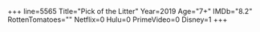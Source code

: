 +++
line=5565
Title="Pick of the Litter"
Year=2019
Age="7+"
IMDb="8.2"
RottenTomatoes=""
Netflix=0
Hulu=0
PrimeVideo=0
Disney=1
+++

